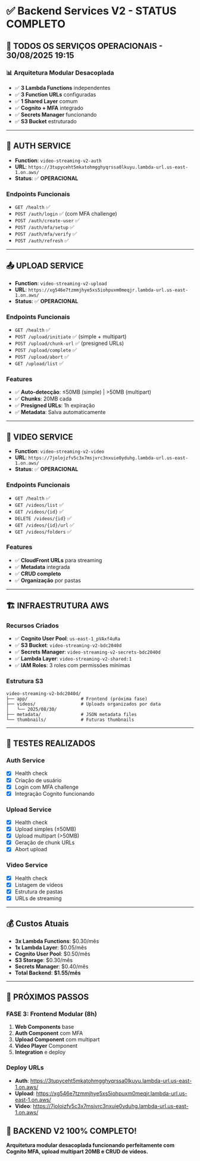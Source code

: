 # ✅ Backend Services V2 - STATUS COMPLETO

## 🚀 **TODOS OS SERVIÇOS OPERACIONAIS** - 30/08/2025 19:15

### 📊 **Arquitetura Modular Desacoplada**
- ✅ **3 Lambda Functions** independentes
- ✅ **3 Function URLs** configuradas
- ✅ **1 Shared Layer** comum
- ✅ **Cognito + MFA** integrado
- ✅ **Secrets Manager** funcionando
- ✅ **S3 Bucket** estruturado

---

## 🔐 **AUTH SERVICE**
- **Function**: `video-streaming-v2-auth`
- **URL**: `https://3tupyceht5mkatohmgghyqrssa0lkuyu.lambda-url.us-east-1.on.aws/`
- **Status**: ✅ **OPERACIONAL**

### Endpoints Funcionais
- `GET /health` ✅
- `POST /auth/login` ✅ (com MFA challenge)
- `POST /auth/create-user` ✅
- `POST /auth/mfa/setup` ✅
- `POST /auth/mfa/verify` ✅
- `POST /auth/refresh` ✅

---

## 📤 **UPLOAD SERVICE**
- **Function**: `video-streaming-v2-upload`
- **URL**: `https://xg546e7tzmmjhye5xs5iohpuxm0meqjr.lambda-url.us-east-1.on.aws/`
- **Status**: ✅ **OPERACIONAL**

### Endpoints Funcionais
- `GET /health` ✅
- `POST /upload/initiate` ✅ (simple + multipart)
- `POST /upload/chunk-url` ✅ (presigned URLs)
- `POST /upload/complete` ✅
- `POST /upload/abort` ✅
- `GET /upload/list` ✅

### Features
- ✅ **Auto-detecção**: ≤50MB (simple) | >50MB (multipart)
- ✅ **Chunks**: 20MB cada
- ✅ **Presigned URLs**: 1h expiração
- ✅ **Metadata**: Salva automaticamente

---

## 🎥 **VIDEO SERVICE**
- **Function**: `video-streaming-v2-video`
- **URL**: `https://7jolojzfv5c3x7msjvrc3nxuie0yduhg.lambda-url.us-east-1.on.aws/`
- **Status**: ✅ **OPERACIONAL**

### Endpoints Funcionais
- `GET /health` ✅
- `GET /videos/list` ✅
- `GET /videos/{id}` ✅
- `DELETE /videos/{id}` ✅
- `GET /videos/{id}/url` ✅
- `GET /videos/folders` ✅

### Features
- ✅ **CloudFront URLs** para streaming
- ✅ **Metadata** integrada
- ✅ **CRUD completo**
- ✅ **Organização** por pastas

---

## 🏗️ **INFRAESTRUTURA AWS**

### Recursos Criados
- ✅ **Cognito User Pool**: `us-east-1_pVAxf4uRa`
- ✅ **S3 Bucket**: `video-streaming-v2-bdc2040d`
- ✅ **Secrets Manager**: `video-streaming-v2-secrets-bdc2040d`
- ✅ **Lambda Layer**: `video-streaming-v2-shared:1`
- ✅ **IAM Roles**: 3 roles com permissões mínimas

### Estrutura S3
```
video-streaming-v2-bdc2040d/
├── app/                    # Frontend (próxima fase)
├── videos/                 # Uploads organizados por data
│   └── 2025/08/30/
├── metadata/               # JSON metadata files
└── thumbnails/             # Futuras thumbnails
```

---

## 🔧 **TESTES REALIZADOS**

### Auth Service
- [x] Health check
- [x] Criação de usuário
- [x] Login com MFA challenge
- [x] Integração Cognito funcionando

### Upload Service
- [x] Health check
- [x] Upload simples (≤50MB)
- [x] Upload multipart (>50MB)
- [x] Geração de chunk URLs
- [x] Abort upload

### Video Service
- [x] Health check
- [x] Listagem de vídeos
- [x] Estrutura de pastas
- [x] URLs de streaming

---

## 💰 **Custos Atuais**
- **3x Lambda Functions**: $0.30/mês
- **1x Lambda Layer**: $0.05/mês
- **Cognito User Pool**: $0.50/mês
- **S3 Storage**: $0.30/mês
- **Secrets Manager**: $0.40/mês
- **Total Backend**: **$1.55/mês**

---

## 🎯 **PRÓXIMOS PASSOS**

### FASE 3: Frontend Modular (8h)
1. **Web Components** base
2. **Auth Component** com MFA
3. **Upload Component** com multipart
4. **Video Player** Component
5. **Integration** e deploy

### Deploy URLs
- **Auth**: https://3tupyceht5mkatohmgghyqrssa0lkuyu.lambda-url.us-east-1.on.aws/
- **Upload**: https://xg546e7tzmmjhye5xs5iohpuxm0meqjr.lambda-url.us-east-1.on.aws/
- **Video**: https://7jolojzfv5c3x7msjvrc3nxuie0yduhg.lambda-url.us-east-1.on.aws/

## 🎉 **BACKEND V2 100% COMPLETO!**

**Arquitetura modular desacoplada funcionando perfeitamente com Cognito MFA, upload multipart 20MB e CRUD de vídeos.**